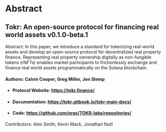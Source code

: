 # Abstract

## **Tokr: An open-source protocol for financing real world assets v0.1.0-beta.1**

Abstract: In this paper, we introduce a standard for tokenizing real-world assets and develop an open-source protocol for decentralized real property finance. Representing real property ownership digitally as non-fungible tokens (rNFTs) enables market participants to frictionlessly exchange and finance real world assets programmatically on the Solana blockchain.

#### Authors: Calvin Cooper, Greg Miller, Jon Slemp&#x20;

* #### Protocol Website: [https://tokr.finance/ ](https://tokr.finance)
* #### Documentation: [https://tokr.gitbook.io/tokr-main-docs/  ](https://tokr.gitbook.io/tokr-main-docs/)
* #### Code: [https://github.com/orgs/TOKR-labs/repositories/  ](https://github.com/orgs/TOKR-labs/repositories/)

Contributors: Alex Smith, Kevin Mack, Jonathan Nutt
